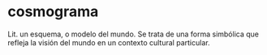 # cosmograma

Lit. un esquema, o modelo del mundo. Se trata de una forma simbólica que refleja la visión del mundo en un contexto cultural particular.
